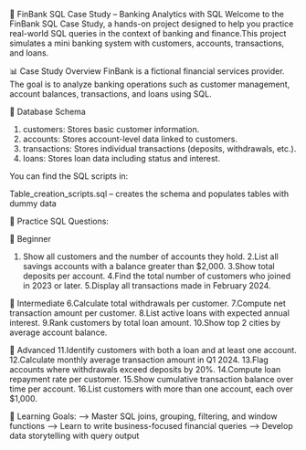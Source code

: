 💼 FinBank SQL Case Study – Banking Analytics with SQL
Welcome to the FinBank SQL Case Study, a hands-on project designed to help you practice real-world SQL queries in the context of banking and finance.This project simulates a mini banking system with customers, accounts, transactions, and loans.

📊 Case Study Overview
FinBank is a fictional financial services provider. The goal is to analyze banking operations such as customer management, account balances, transactions, and loans using SQL.

🧱 Database Schema
1. customers: Stores basic customer information.
2. accounts: Stores account-level data linked to customers.
3. transactions: Stores individual transactions (deposits, withdrawals, etc.).
4. loans: Stores loan data including status and interest.

You can find the SQL scripts in:

Table_creation_scripts.sql – creates the schema and populates tables with dummy data

🧠 Practice SQL Questions:

🔹 Beginner
1. Show all customers and the number of accounts they hold.
2.List all savings accounts with a balance greater than $2,000.
3.Show total deposits per account.
4.Find the total number of customers who joined in 2023 or later.
5.Display all transactions made in February 2024.

🔹 Intermediate
6.Calculate total withdrawals per customer.
7.Compute net transaction amount per customer.
8.List active loans with expected annual interest.
9.Rank customers by total loan amount.
10.Show top 2 cities by average account balance.

🔹 Advanced
11.Identify customers with both a loan and at least one account.
12.Calculate monthly average transaction amount in Q1 2024.
13.Flag accounts where withdrawals exceed deposits by 20%.
14.Compute loan repayment rate per customer.
15.Show cumulative transaction balance over time per account.
16.List customers with more than one account, each over $1,000.

🎯 Learning Goals:
--> Master SQL joins, grouping, filtering, and window functions
--> Learn to write business-focused financial queries
--> Develop data storytelling with query output
